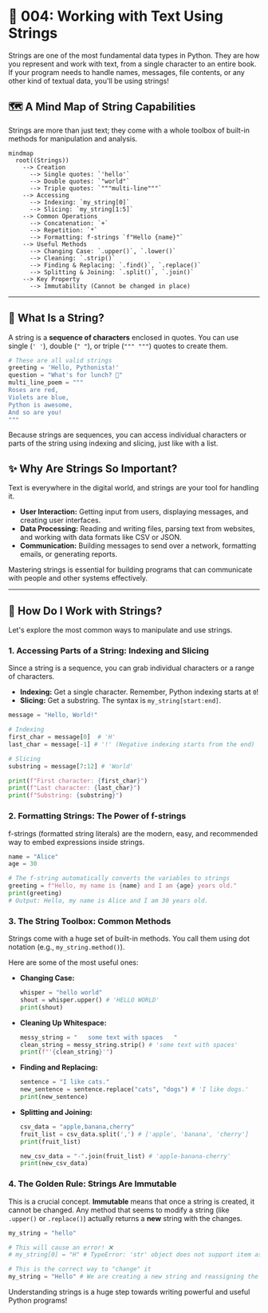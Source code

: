 # 🧵 004: Working with Text Using Strings

Strings are one of the most fundamental data types in Python. They are how you represent and work with text, from a single character to an entire book. If your program needs to handle names, messages, file contents, or any other kind of textual data, you'll be using strings!

## 🗺️ A Mind Map of String Capabilities

Strings are more than just text; they come with a whole toolbox of built-in methods for manipulation and analysis.

```mermaid
mindmap
  root((Strings))
    --> Creation
      --> Single quotes: `'hello'`
      --> Double quotes: `"world"`
      --> Triple quotes: `"""multi-line"""`
    --> Accessing
      --> Indexing: `my_string[0]`
      --> Slicing: `my_string[1:5]`
    --> Common Operations
      --> Concatenation: `+`
      --> Repetition: `*`
      --> Formatting: f-strings `f"Hello {name}"`
    --> Useful Methods
      --> Changing Case: `.upper()`, `.lower()`
      --> Cleaning: `.strip()`
      --> Finding & Replacing: `.find()`, `.replace()`
      --> Splitting & Joining: `.split()`, `.join()`
    --> Key Property
      --> Immutability (Cannot be changed in place)
```

---

## 🤔 What Is a String?

A string is a **sequence of characters** enclosed in quotes. You can use single (`' '`), double (`" "`), or triple (`""" """`) quotes to create them.

```python
# These are all valid strings
greeting = 'Hello, Pythonista!'
question = "What's for lunch? 🍕"
multi_line_poem = """
Roses are red,
Violets are blue,
Python is awesome,
And so are you!
"""
```

Because strings are sequences, you can access individual characters or parts of the string using indexing and slicing, just like with a list.

## ✨ Why Are Strings So Important?

Text is everywhere in the digital world, and strings are your tool for handling it.

*   **User Interaction:** Getting input from users, displaying messages, and creating user interfaces.
*   **Data Processing:** Reading and writing files, parsing text from websites, and working with data formats like CSV or JSON.
*   **Communication:** Building messages to send over a network, formatting emails, or generating reports.

Mastering strings is essential for building programs that can communicate with people and other systems effectively.

---

## 🚀 How Do I Work with Strings?

Let's explore the most common ways to manipulate and use strings.

### 1. Accessing Parts of a String: Indexing and Slicing

Since a string is a sequence, you can grab individual characters or a range of characters.

*   **Indexing:** Get a single character. Remember, Python indexing starts at `0`!
*   **Slicing:** Get a substring. The syntax is `my_string[start:end]`.

```python
message = "Hello, World!"

# Indexing
first_char = message[0]  # 'H'
last_char = message[-1] # '!' (Negative indexing starts from the end)

# Slicing
substring = message[7:12] # 'World'

print(f"First character: {first_char}")
print(f"Last character: {last_char}")
print(f"Substring: {substring}")
```

### 2. Formatting Strings: The Power of f-strings

f-strings (formatted string literals) are the modern, easy, and recommended way to embed expressions inside strings.

```python
name = "Alice"
age = 30

# The f-string automatically converts the variables to strings
greeting = f"Hello, my name is {name} and I am {age} years old."
print(greeting)
# Output: Hello, my name is Alice and I am 30 years old.
```

### 3. The String Toolbox: Common Methods

Strings come with a huge set of built-in methods. You call them using dot notation (e.g., `my_string.method()`).

Here are some of the most useful ones:

*   **Changing Case:**
    ```python
    whisper = "hello world"
    shout = whisper.upper() # 'HELLO WORLD'
    print(shout)
    ```

*   **Cleaning Up Whitespace:**
    ```python
    messy_string = "   some text with spaces   "
    clean_string = messy_string.strip() # 'some text with spaces'
    print(f"'{clean_string}'")
    ```

*   **Finding and Replacing:**
    ```python
    sentence = "I like cats."
    new_sentence = sentence.replace("cats", "dogs") # 'I like dogs.'
    print(new_sentence)
    ```

*   **Splitting and Joining:**
    ```python
    csv_data = "apple,banana,cherry"
    fruit_list = csv_data.split(',') # ['apple', 'banana', 'cherry']
    print(fruit_list)

    new_csv_data = "-".join(fruit_list) # 'apple-banana-cherry'
    print(new_csv_data)
    ```

### 4. The Golden Rule: Strings Are Immutable

This is a crucial concept. **Immutable** means that once a string is created, it cannot be changed. Any method that seems to modify a string (like `.upper()` or `.replace()`) actually returns a **new** string with the changes.

```python
my_string = "hello"

# This will cause an error! ❌
# my_string[0] = "H" # TypeError: 'str' object does not support item assignment

# This is the correct way to "change" it
my_string = "Hello" # We are creating a new string and reassigning the variable. ✅
```

Understanding strings is a huge step towards writing powerful and useful Python programs!
